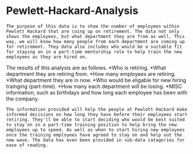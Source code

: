 # Pewlett-Hackard-Analysis

	The purpose of this data is to show the number of employees within Pewlett Hackard that are coing up on retirement. The data not only shows the employees, but what department they are from as well. This way, we will know how many people from each department are coming up for retirement. They data also includes who would be a suitable fit for staying on in a part-time mentorship role to help train the new employees as they are hired on.

The results of this analysis are as follows.
	*Who is retiring.
	*What department they are retiring from.
	*How many employees are retiring.
	*What department they are in now.
	*Who would be eligable for new hiring trainging (part-time).
	*How many each department will be losing.
	*MISC information, such as birthdays and how long each employee has been with the 			company.

	The information provided will help the people at Pewlett Hackard make informed decisions on how long they have before their employees start retiring. They'll be able to start deciding who would be best suited to stay on in a part-time training position to help bring the new employees up to speed. As well as when to start hiring new employees once the training employees have agreed to stay on and help out the new wave. The data has even been provided in sub-data catagories for ease of reading.

